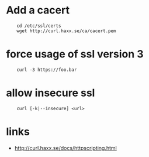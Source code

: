 # Add a cacert

```
    cd /etc/ssl/certs
    wget http://curl.haxx.se/ca/cacert.pem
```

# force usage of ssl version 3

```
    curl -3 https://foo.bar
```

# allow insecure ssl

```
    curl [-k|--insecure] <url>
```

# links

* http://curl.haxx.se/docs/httpscripting.html
